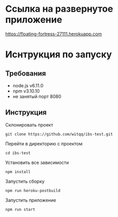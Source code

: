 # Ссылка на развернутое приложение
https://floating-fortress-27111.herokuapp.com

# Иснтрукция по запуску
## Требования
 - node.js v6.11.0
 - npm v3.10.10
 - не занятый порт 8080
 
## Инструкция
Склонировать проект 

`git clone https://github.com/witqq/ibs-test.git`

Перейти в директорию с проектом

`cd ibs-test`

Установить все зависимости

`npm install`

Запустить сборку 

`npm run heroku-postbuild`

Запустить приложение

`npm run start`
